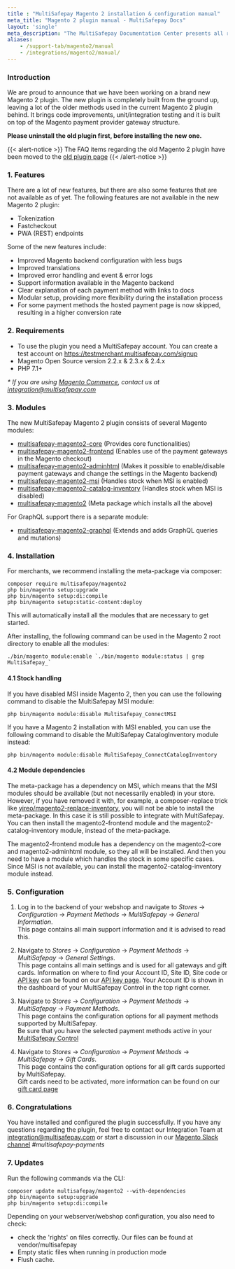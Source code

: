 ```yaml
---
title : "MultiSafepay Magento 2 installation & configuration manual"
meta_title: "Magento 2 plugin manual - MultiSafepay Docs"
layout: 'single'
meta_description: "The MultiSafepay Documentation Center presents all relevant information about our Plugins and API. You can also find support pages for payment methods, tools and general questions as well as the contact details of our Support and Integration Teams."
aliases:
    - /support-tab/magento2/manual
    - /integrations/magento2/manual/
---
```


### Introduction
We are proud to announce that we have been working on a brand new Magento 2 plugin. 
The new plugin is completely built from the ground up, leaving a lot of the older methods used in the current Magento 2 plugin behind.
It brings code improvements, unit/integration testing and it is built on top of the Magento payment provider gateway structure.

**Please uninstall the old plugin first, before installing the new one.**

{{< alert-notice >}}
The FAQ items regarding the old Magento 2 plugin have been moved to the [old plugin page](https://docs.multisafepay.com/integrations/plugins/magento2/old) 
{{< /alert-notice >}}

### 1. Features
There are a lot of new features, but there are also some features that are not available as of yet.
The following features are not available in the new Magento 2 plugin:

* Tokenization
* Fastcheckout
* PWA (REST) endpoints

Some of the new features include:

* Improved Magento backend configuration with less bugs
* Improved translations
* Improved error handling and event & error logs
* Support information available in the Magento backend
* Clear explanation of each payment method with links to docs
* Modular setup, providing more flexibility during the installation process
* For some payment methods the hosted payment page is now skipped, resulting in a higher conversion rate

### 2. Requirements
- To use the plugin you need a MultiSafepay account. You can create a test account on https://testmerchant.multisafepay.com/signup
- Magento Open Source version 2.2.x & 2.3.x & 2.4.x
- PHP 7.1+

_* If you are using [Magento Commerce](https://magento.com/products/magento-commerce), contact us at <integration@multisafepay.com>_

### 3. Modules
The new MultiSafepay Magento 2 plugin consists of several Magento modules:

* [multisafepay-magento2-core](https://github.com/MultiSafepay/magento2-core) (Provides core functionalities)
* [multisafepay-magento2-frontend](https://github.com/MultiSafepay/magento2-frontend) (Enables use of the payment gateways in the Magento checkout)
* [multisafepay-magento2-adminhtml](https://github.com/MultiSafepay/magento2-adminhtml) (Makes it possible to enable/disable payment gateways and change the settings in the Magento backend)
* [multisafepay-magento2-msi](https://github.com/MultiSafepay/magento2-msi) (Handles stock when MSI is enabled)
* [multisafepay-magento2-catalog-inventory](https://github.com/MultiSafepay/magento2-catalog-inventory) (Handles stock when MSI is disabled)
* [multisafepay-magento2](https://github.com/MultiSafepay/magento2) (Meta package which installs all the above)

For GraphQL support there is a separate module:

* [multisafepay-magento2-graphql](https://github.com/MultiSafepay/magento2-graphql) (Extends and adds GraphQL queries and mutations)

### 4. Installation
For merchants, we recommend installing the meta-package via composer:

``` 
composer require multisafepay/magento2
php bin/magento setup:upgrade
php bin/magento setup:di:compile
php bin/magento setup:static-content:deploy
```

This will automatically install all the modules that are necessary to get started.

After installing, the following command can be used in the Magento 2 root directory to enable all the modules:
```
./bin/magento module:enable `./bin/magento module:status | grep MultiSafepay_`
```

#### 4.1 Stock handling

If you have disabled MSI inside Magento 2, then you can use the following command to disable the MultiSafepay MSI module:
```
php bin/magento module:disable MultiSafepay_ConnectMSI
```

If you have a Magento 2 installation with MSI enabled, you can use the following command to disable the MultiSafepay CatalogInventory module instead:
```
php bin/magento module:disable MultiSafepay_ConnectCatalogInventory
```

#### 4.2 Module dependencies
The meta-package has a dependency on MSI, which means that the MSI modules should be available (but not necessarily enabled) in your store. However, if you have removed it with, for example, a composer-replace trick like [yireo/magento2-replace-inventory](https://github.com/yireo/magento2-replace-inventory), you will not be able to install the meta-package. In this case it is still possible to integrate with MultiSafepay. You can then install the magento2-frontend module and the magento2-catalog-inventory module, instead of the meta-package.

The magento2-frontend module has a dependency on the magento2-core and magento2-adminhtml module, so they all will be installed. And then you need to have a module which handles the stock in some specific cases. Since MSI is not available, you can install the magento2-catalog-inventory module instead.

### 5. Configuration
1. Log in to the backend of your webshop and navigate to _Stores_ → _Configuration_ → _Payment Methods_ → _MultiSafepay_ → _General Information_.  
This page contains all main support information and it is advised to read this.

2. Navigate to _Stores_ → _Configuration_ → _Payment Methods_ → _MultiSafepay_ → _General Settings_.   
This page contains all main settings and is used for all gateways and gift cards.
Information on where to find your Account ID, Site ID, Site code or [API key](/faq/general/glossary/#api-key) can be found on our [API key page](/tools/multisafepay-control/get-your-api-key).
Your Account ID is shown in the dashboard of your MultiSafepay Control in the top right corner.

2. Navigate to _Stores_ → _Configuration_ → _Payment Methods_ → _MultiSafepay_ → _Payment Methods_.   
This page contains the configuration options for all payment methods supported by MultiSafepay.  
Be sure that you have the selected payment methods active in your [MultiSafepay Control](https://merchant.multisafepay.com)

3. Navigate to _Stores_ → _Configuration_ → _Payment Methods_ → _MultiSafepay_ → _Gift Cards_.  
This page contains the configuration options for all gift cards supported by MultiSafepay.  
Gift cards need to be activated, more information can be found on our [gift card page](/payment-methods/prepaid-cards/gift-cards)

### 6. Congratulations
You have installed and configured the plugin successfully. If you have any questions regarding the plugin, feel free to contact our Integration Team at <integration@multisafepay.com> or start a discussion in our [Magento Slack channel](https://magentocommeng.slack.com) _#multisafepay-payments_

### 7. Updates 
Run the following commands via the CLI:
```
composer update multisafepay/magento2 --with-dependencies
php bin/magento setup:upgrade
php bin/magento setup:di:compile
```

Depending on your webserver/webshop configuration, you also need to check:
- check the 'rights' on files correctly. Our files can be found at vendor/multisafepay
- Empty static files when running in production mode
- Flush cache.
